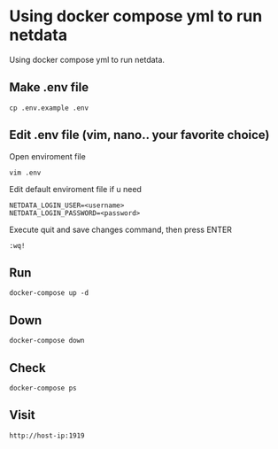 # Using docker compose yml to run netdata
Using docker compose yml to run netdata.


## Make .env file

```shell
cp .env.example .env
```

## Edit .env file (vim, nano.. your favorite choice)

Open enviroment file

```shell
vim .env
```

Edit default enviroment file if u need

```shell
NETDATA_LOGIN_USER=<username>
NETDATA_LOGIN_PASSWORD=<password>
```

Execute quit and save changes command, then press ENTER

```shell
:wq!
```

## Run

```shell
docker-compose up -d
```

## Down

```shell
docker-compose down
```

## Check

```shell
docker-compose ps
```

## Visit 

```shell
http://host-ip:1919
```
